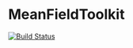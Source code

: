 # MeanFieldToolkit

[![Build Status](https://github.com/Anjishnubose/MeanFieldToolkit.jl/actions/workflows/CI.yml/badge.svg?branch=master)](https://github.com/Anjishnubose/MeanFieldToolkit.jl/actions/workflows/CI.yml?query=branch%3Amaster)
